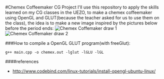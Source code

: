 #Chemex Coffeemaker CG Project
I'll use this repository to apply the skills learned on my CG classes in the UEZO, to make a chemex coffeemaker using OpenGL and GLUT(because the teacher asked for us to use them on the class), the idea is to make a new image inspired by the pictures below before the period ends:
![Chemex Coffemaker draw 1](https://github.com/stauffenger/computer_graphic/examples/chemex_coffeemaker_1.jpg)
![Chemex Coffemaker draw 2](https://github.com/stauffenger/computer_graphic/examples/chemex_coffeemaker_2.jpg)

###How to compile a OpenGL GLUT program(with freeGlut):
```Shell
g++ main.cpp -o chemex.out -lglut -lGLU -lGL
```

####references
- http://www.codebind.com/linux-tutorials/install-opengl-ubuntu-linux/

